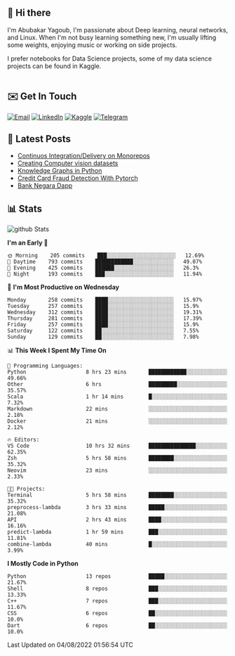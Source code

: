 ## 👋 Hi there

I'm Abubakar Yagoub, I'm passionate about Deep learning, neural networks, and
Linux. When I'm not busy learning something new, I'm usually lifting some
weights, enjoying music or working on side projects.

I prefer notebooks for Data Science projects, some of my data science projects
can be found in Kaggle. <br> <br>

## ✉️ Get In Touch

[![Email](https://img.shields.io/badge/Email-f1f1f1?style=for-the-badge&logo=gmail&logoColor=0f111a)](mailto:hi@blacksuan19.dev)
[![LinkedIn](https://img.shields.io/badge/LinkedIn-0077B5?style=for-the-badge&logo=linkedin&logoColor=white)](https://www.linkedin.com/in/blacksuan19/)
[![Kaggle](https://img.shields.io/badge/Kaggle-5acfff?style=for-the-badge&logo=kaggle&logoColor=white)](http://kaggle.com/abubakaryagob/)
[![Telegram](https://img.shields.io/badge/Telegram-2CA5E0?style=for-the-badge&logo=telegram&logoColor=white)](https://t.me/blacksuan19)

## 📩 Latest Posts

<!-- BLOG-POST-LIST:START -->
- [Continuos Integration/Delivery on Monorepos](http://blacksuan19.dev/blog/github-actions-monorepos/)
- [Creating Computer vision datasets](http://blacksuan19.dev/blog/creating-datasets/)
- [Knowledge Graphs in Python](http://blacksuan19.dev/projects/Knowledge_Graphs/)
- [Credit Card Fraud Detection With Pytorch](http://blacksuan19.dev/projects/credit-card-fraud-detection-with-pytorch/)
- [Bank Negara Dapp](http://blacksuan19.dev/projects/bank-negara/)
<!-- BLOG-POST-LIST:END -->

## 📊 Stats

![github Stats](https://github-readme-stats.vercel.app/api?username=blacksuan19&theme=github_dark&show_icons=true&count_private=true&custom_title=Github%20Stats&hide_border=true)

<!--START_SECTION:waka-->
**I'm an Early 🐤** 

```text
🌞 Morning    205 commits    ███░░░░░░░░░░░░░░░░░░░░░░   12.69% 
🌆 Daytime    793 commits    ████████████░░░░░░░░░░░░░   49.07% 
🌃 Evening    425 commits    ██████░░░░░░░░░░░░░░░░░░░   26.3% 
🌙 Night      193 commits    ███░░░░░░░░░░░░░░░░░░░░░░   11.94%

```
📅 **I'm Most Productive on Wednesday** 

```text
Monday       258 commits    ████░░░░░░░░░░░░░░░░░░░░░   15.97% 
Tuesday      257 commits    ████░░░░░░░░░░░░░░░░░░░░░   15.9% 
Wednesday    312 commits    ████░░░░░░░░░░░░░░░░░░░░░   19.31% 
Thursday     281 commits    ████░░░░░░░░░░░░░░░░░░░░░   17.39% 
Friday       257 commits    ████░░░░░░░░░░░░░░░░░░░░░   15.9% 
Saturday     122 commits    ██░░░░░░░░░░░░░░░░░░░░░░░   7.55% 
Sunday       129 commits    ██░░░░░░░░░░░░░░░░░░░░░░░   7.98%

```


📊 **This Week I Spent My Time On** 

```text
💬 Programming Languages: 
Python                   8 hrs 23 mins       ████████████░░░░░░░░░░░░░   49.66% 
Other                    6 hrs               █████████░░░░░░░░░░░░░░░░   35.57% 
Scala                    1 hr 14 mins        █░░░░░░░░░░░░░░░░░░░░░░░░   7.32% 
Markdown                 22 mins             ░░░░░░░░░░░░░░░░░░░░░░░░░   2.18% 
Docker                   21 mins             ░░░░░░░░░░░░░░░░░░░░░░░░░   2.12%

🔥 Editors: 
VS Code                  10 hrs 32 mins      ███████████████░░░░░░░░░░   62.35% 
Zsh                      5 hrs 58 mins       ████████░░░░░░░░░░░░░░░░░   35.32% 
Neovim                   23 mins             ░░░░░░░░░░░░░░░░░░░░░░░░░   2.33%

🐱‍💻 Projects: 
Terminal                 5 hrs 58 mins       ████████░░░░░░░░░░░░░░░░░   35.32% 
preprocess-lambda        3 hrs 33 mins       █████░░░░░░░░░░░░░░░░░░░░   21.08% 
API                      2 hrs 43 mins       ████░░░░░░░░░░░░░░░░░░░░░   16.16% 
predict-lambda           1 hr 59 mins        ███░░░░░░░░░░░░░░░░░░░░░░   11.81% 
combine-lambda           40 mins             █░░░░░░░░░░░░░░░░░░░░░░░░   3.99%

```

**I Mostly Code in Python** 

```text
Python                   13 repos            █████░░░░░░░░░░░░░░░░░░░░   21.67% 
Shell                    8 repos             ███░░░░░░░░░░░░░░░░░░░░░░   13.33% 
C++                      7 repos             ███░░░░░░░░░░░░░░░░░░░░░░   11.67% 
CSS                      6 repos             ██░░░░░░░░░░░░░░░░░░░░░░░   10.0% 
Dart                     6 repos             ██░░░░░░░░░░░░░░░░░░░░░░░   10.0%

```



 Last Updated on 04/08/2022 01:56:54 UTC
<!--END_SECTION:waka-->
